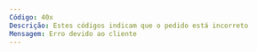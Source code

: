 ```yaml
---
Código: 40x
Descrição: Estes códigos indicam que o pedido está incorreto
Mensagem: Erro devido ao cliente
---
```

